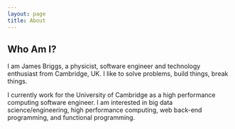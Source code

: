 ```yaml
---
layout: page 
title: About
---
```


## Who Am I?

I am James Briggs, a physicist, software engineer and technology enthusiast from Cambridge, UK.
I like to solve problems, build things, break things.

I currently work for the University of Cambridge as a high performance computing software engineer.
I am interested in big data science/engineering, high performance computing, web back-end programming, and functional programming.
